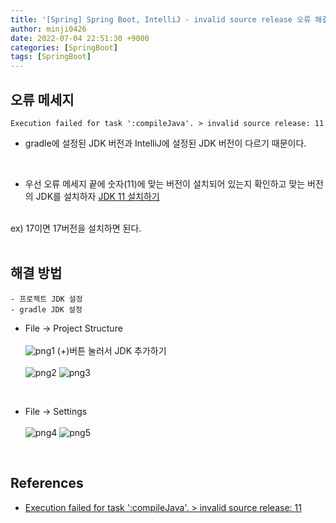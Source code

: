 ```yaml
---
title: '[Spring] Spring Boot, IntelliJ - invalid source release 오류 해결'
author: minji0426
date: 2022-07-04 22:51:30 +9000
categories: [SpringBoot]
tags: [SpringBoot]
---
```


## 오류 메세지
    Execution failed for task ':compileJava'. > invalid source release: 11
- gradle에 설정된 JDK 버전과 IntelliJ에 설정된 JDK 버전이 다르기 때문이다.
 </br>

 - 우선 오류 메세지 끝에 숫자(11)에 맞는 버전이 설치되어 있는지 확인하고 맞는 버전의 JDK를 설치하자 [JDK 11 설치하기](https://www.oracle.com/kr/java/technologies/javase/jdk11-archive-downloads.html)
</br>
 ex) 17이면 17버전을 설치하면 된다.

</br>
</br>

## 해결 방법
    - 프로젝트 JDK 설정
    - gradle JDK 설정

- File -> Project Structure</br></br>
![png1](https://i.esdrop.com/d/f/7EjyucZQG9/YZvJF9FnyP.png)
(+)버튼 눌러서 JDK 추가하기 </br></br>
![png2](https://i.esdrop.com/d/f/7EjyucZQG9/vEEghQjLuf.png)
![png3](https://i.esdrop.com/d/f/7EjyucZQG9/I3hPUKYe8H.png)

</br>

- File -> Settings</br></br>
![png4](https://i.esdrop.com/d/f/7EjyucZQG9/PX13M2TgEc.png)
![png5](https://i.esdrop.com/d/f/7EjyucZQG9/8Bo75fN4Hs.png)

</br>

## References
- [Execution failed for task ':compileJava'. > invalid source release: 11](https://velog.io/@kcho32/Execution-failed-for-task-compileJava.-invalid-source-release-11)
